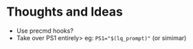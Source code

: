Thoughts and Ideas
==================

* Use precmd hooks?
* Take over PS1 entirely> eg: `PS1="$(lq_prompt)"` (or simimar)

